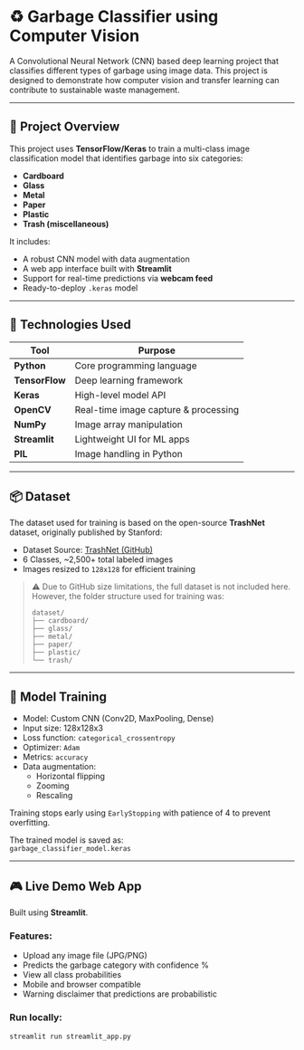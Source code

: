 # ♻️ Garbage Classifier using Computer Vision

A Convolutional Neural Network (CNN) based deep learning project that classifies different types of garbage using image data. This project is designed to demonstrate how computer vision and transfer learning can contribute to sustainable waste management.

---

## 🚀 Project Overview

This project uses **TensorFlow/Keras** to train a multi-class image classification model that identifies garbage into six categories:

- **Cardboard**
- **Glass**
- **Metal**
- **Paper**
- **Plastic**
- **Trash (miscellaneous)**

It includes:
- A robust CNN model with data augmentation
- A web app interface built with **Streamlit**
- Support for real-time predictions via **webcam feed**
- Ready-to-deploy `.keras` model

---

## 🧠 Technologies Used

| Tool            | Purpose                               |
|-----------------|----------------------------------------|
| **Python**      | Core programming language              |
| **TensorFlow**  | Deep learning framework                |
| **Keras**       | High-level model API                   |
| **OpenCV**      | Real-time image capture & processing   |
| **NumPy**       | Image array manipulation               |
| **Streamlit**   | Lightweight UI for ML apps             |
| **PIL**         | Image handling in Python               |

---

## 📦 Dataset

The dataset used for training is based on the open-source **TrashNet** dataset, originally published by Stanford:

- Dataset Source: [TrashNet (GitHub)](https://github.com/garythung/trashnet)
- 6 Classes, ~2,500+ total labeled images
- Images resized to `128x128` for efficient training

> ⚠️ Due to GitHub size limitations, the full dataset is not included here.  
> However, the folder structure used for training was:
>
> ```
> dataset/
> ├── cardboard/
> ├── glass/
> ├── metal/
> ├── paper/
> ├── plastic/
> └── trash/
> ```

---

## 🧪 Model Training

- Model: Custom CNN (Conv2D, MaxPooling, Dense)
- Input size: 128x128x3
- Loss function: `categorical_crossentropy`
- Optimizer: `Adam`
- Metrics: `accuracy`
- Data augmentation:
  - Horizontal flipping
  - Zooming
  - Rescaling

Training stops early using `EarlyStopping` with patience of 4 to prevent overfitting.

The trained model is saved as:  
`garbage_classifier_model.keras`

---

## 🎮 Live Demo Web App

Built using **Streamlit**.

### Features:
- Upload any image file (JPG/PNG)
- Predicts the garbage category with confidence %
- View all class probabilities
- Mobile and browser compatible
- Warning disclaimer that predictions are probabilistic

### Run locally:

```bash
streamlit run streamlit_app.py
